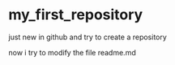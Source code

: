 # my_first_repository
just new in github and try to create a repository

now i try to modify the file readme.md

